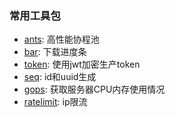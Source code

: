 


### 常用工具包

   - [ants](https://github.com/WangJiu-czy/golang-demo/tree/main/utils/ants): 高性能协程池
   - [bar](https://github.com/WangJiu-czy/golang-demo/tree/main/utils/bar): 下载进度条
   - [token](https://github.com/WangJiu-czy/golang-demo/tree/main/utils/token): 使用jwt加密生产token
   - [seq](https://github.com/WangJiu-czy/golang-demo/tree/main/utils/seq): id和uuid生成
   - [gops](https://github.com/WangJiu-czy/golang-demo/tree/main/utils/gops): 获取服务器CPU内存使用情况
   - [ratelimit](https://github.com/WangJiu-czy/golang-demo/tree/main/utils/ratelimit): ip限流